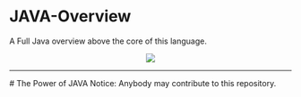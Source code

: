 # JAVA-Overview
A Full Java overview above the core of this language.
<p align="center"><img src="http://www.appcookiedev.com/wp-content/uploads/2015/08/solarized_java_logo_.png"  /></p>
<hr />
# The Power of JAVA
Notice: Anybody may contribute to this repository.
